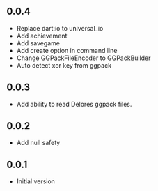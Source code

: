 ## 0.0.4

* Replace dart:io to universal_io
* Add achievement
* Add savegame
* Add create option in command line
* Change GGPackFileEncoder to GGPackBuilder
* Auto detect xor key from ggpack

## 0.0.3

* Add ability to read Delores ggpack files.

## 0.0.2

* Add null safety

## 0.0.1

* Initial version 
